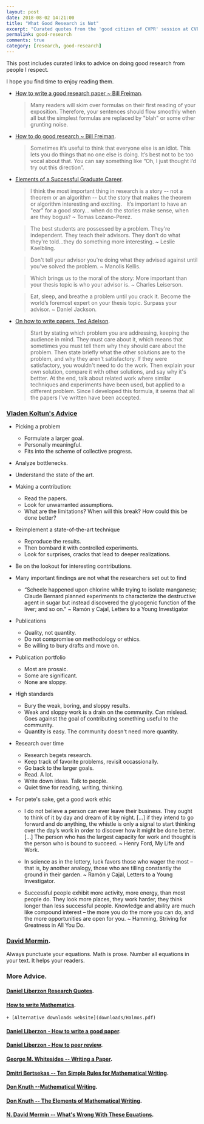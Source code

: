 ```yaml
---
layout: post
date: 2018-08-02 14:21:00
title: "What Good Research is Not"
excerpt: "Curated quotes from the 'good citizen of CVPR' session at CVPR 2018."
permalink: good-research
comments: true
category: [research, good-research]
---
```

This post includes curated links to advice on doing good research from people I respect.

I hope you find time to enjoy reading them.

+ [How to write a good research paper ~ Bill Freiman](https://www.cc.gatech.edu/~parikh/citizenofcvpr/static/slides/freeman_how_to_write_papers.pdf).

  > Many readers will skim over formulas on their first reading of your exposition. Therefore, your sentences should flow smoothly when all but the simplest formulas are replaced by "blah" or some other grunting noise.

+ [How to do good research ~ Bill Freiman](http://people.csail.mit.edu/billf/publications/How_To_Do_Research.pdf).

    > Sometimes it’s useful to think that everyone else is an idiot. This lets you do things that no one else is doing. It’s best not to be too vocal about that. You can say something like “Oh, I just thought I’d try out this direction”.

+ [Elements of a Successful Graduate Career](http://people.csail.mit.edu/billf/talks/10minFreeman2013.pdf).

    > I think the most important thing in research is a story -- not a theorem or an algorithm -- but the story that makes the theorem or algorithm interesting and exciting.   It’s important to have an "ear" for a good story... when do the stories make sense, when are they bogus? ~ Tomas Lozano-Perez.

    > The best students are possessed by a problem. They're independent. They teach their advisors. They don't do what they're told...they do something more interesting. ~ Leslie Kaelbling.

    > Don't tell your advisor you're doing what they advised against until you’ve solved the problem. ~ Manolis Kellis.

    > Which brings us to the moral of the story: More important than your thesis topic is who your advisor is. ~ Charles Leiserson.

    > Eat, sleep, and breathe a problem until you crack it. Become the world’s foremost expert on your thesis topic. Surpass your advisor.  ~ Daniel Jackson.

+ [On how to write papers, Ted Adelson](http://www.ai.mit.edu/courses/6.899/papers/ted.htm).

    >  Start by stating which problem you are addressing, keeping the audience in mind.  They must care about it, which means that sometimes you must tell them why they should care about the problem.  Then state briefly what the other solutions are to the problem, and why they aren't satisfactory.  If they were satisfactory, you wouldn't need to do the work.  Then explain your own solution, compare it with other solutions, and say why it's bettter.  At the end, talk about related work where similar techniques and experiments have been used, but applied to a different problem.  Since I developed this formula, it seems that all the papers I've written have been accepted.

### [Vladen Koltun's Advice](https://www.cc.gatech.edu/~parikh/citizenofcvpr/static/slides/koltun_doing_good_research.pdf)
+ Picking a problem
  - Formulate a larger goal.
  - Personally meaningful.
  - Fits into the scheme of collective progress.
+ Analyze bottlenecks.
+ Understand the state of the art.

+ Making a contribution:
  - Read the papers.
  - Look for unwarranted assumptions.
  - What are the limitations? When will this break? How could this be done better?

+ Reimplement a state-of-the-art technique  
  - Reproduce the results.
  - Then bombard it with controlled experiments.
  - Look for surprises, cracks that lead to deeper realizations.

+ Be on the lookout for interesting contributions.
+ Many important findings are not what the researchers set out to find
  - “Scheele happened upon chlorine while trying to isolate manganese; Claude Bernard planned experiments to characterize the destructive agent in sugar but instead discovered the glycogenic function of the liver; and so on."
     ~ Ramón y Cajal, Letters to a Young Investigator


+ Publications
  - Quality, not quantity.
  - Do not compromise on methodology or ethics.
  - Be willing to bury drafts and move on.

+ Publication portfolio
  - Most are prosaic.
  - Some are significant.
  - None are sloppy.

+ High standards
  - Bury the weak, boring, and sloppy results.
  - Weak and sloppy work is a drain on the community. Can mislead. Goes against the goal of contributing something useful to the community.
  - Quantity is easy. The community doesn't need more quantity.

+ Research over time
  - Research begets research.
  - Keep track of favorite problems, revisit occassionally.
  - Go back to the larger goals.
  - Read. A lot.
  - Write down ideas. Talk to people.
  - Quiet time for reading, writing, thinking.

+ For pete's sake, get a good work ethic
  - I do not believe a person can ever leave their business. They ought to think of it by day and dream of it by night. […] if they intend to go forward and do anything, the whistle is only a signal to start thinking over the day’s work in order to discover how it might be done better. […] The person who has the largest capacity for work and thought is the person who is bound to succeed.
      ~ Henry Ford, My Life and Work.

  - In science as in the lottery, luck favors those who wager the most – that is, by another analogy, those who are tilling constantly the ground in their garden.
        ~ Ramón y Cajal, Letters to a Young Investigator.

  -  Successful people exhibit more activity, more energy, than most people do. They look more places, they work harder, they think longer than less successful people. Knowledge and ability are much like compound interest – the more you do the more you can do, and the more opportunities are open for you.
        ~ Hamming, Striving for Greatness in All You Do.


### [David Mermin](http://www.ai.mit.edu/courses/6.899/papers/mermin.pdf).

Always punctuate your equations. Math is prose. Number all equations in your text. It helps your readers.


### More Advice.


#### [Daniel Liberzon Research Quotes](http://liberzon.csl.illinois.edu/quote-research.html).

#### [How to write Mathematics](https://sites.math.washington.edu/~lind/Resources/Halmos.pdf).
    + [Alternative downloads website](downloads/Halmos.pdf)

#### [Daniel Liberzon - How to write a good paper](http://liberzon.csl.illinois.edu/writing-guidelines.html).

#### [Daniel Liberzon - How to peer review](http://liberzon.csl.illinois.edu/peer-review.pdf).

#### [George M. Whitesides -- Writing a Paper](https://onlinelibrary.wiley.com/doi/pdf/10.1002/adma.200400767).

#### [Dmitri Bertsekas -- Ten Simple Rules for Mathematical Writing](http://newslab.ece.ohio-state.edu/for%20students/resources/tenrules.pdf).


#### [Don Knuth --Mathematical Writing](http://jmlr.csail.mit.edu/reviewing-papers/knuth_mathematical_writing.pdf).

#### [Don Knuth -- The Elements of Mathematical Writing](https://www.mendeley.com/viewer/?fileId=36fa79c8-f907-0861-18b9-db563e2ef45f&documentId=7933d91e-f248-3103-9132-4657a82411f2).

#### [N. David Mermin -- What's Wrong With These Equations](https://www.mendeley.com/viewer/?fileId=6a8199f8-2d25-e7ef-28ac-579137975e93&documentId=779c442f-635a-3d6a-b64f-7ee8315d8aa2).